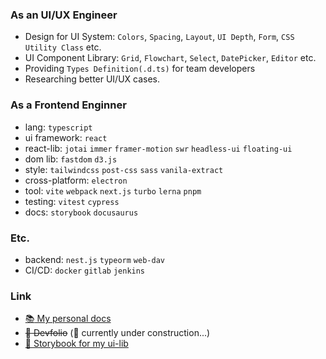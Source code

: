 ### As an UI/UX Engineer
- Design for UI System: `Colors`, `Spacing`, `Layout`, `UI Depth`, `Form`, `CSS Utility Class` etc.
- UI Component Library: `Grid`, `Flowchart`, `Select`, `DatePicker`, `Editor` etc.
- Providing `Types Definition(.d.ts)` for team developers
- Researching better UI/UX cases.

### As a Frontend Enginner
- lang: `typescript`
- ui framework: `react`
- react-lib: `jotai` `immer` `framer-motion` `swr` `headless-ui` `floating-ui`
- dom lib: `fastdom` `d3.js`
- style: `tailwindcss` `post-css` `sass` `vanila-extract`
- cross-platform: `electron`
- tool: `vite` `webpack` `next.js` `turbo` `lerna` `pnpm`
- testing: `vitest` `cypress`
- docs: `storybook` `docusaurus`

### Etc.
- backend: `nest.js` `typeorm` `web-dav`
- CI/CD: `docker` `gitlab` `jenkins`

### Link
- [:books: My personal docs](https://lee-gyu.github.io/)
- ~~:blue_book: Devfolio~~ (:construction: currently under construction...)
- [:closed_book: Storybook for my ui-lib](https://lee-gyu.github.io/storybook/)
